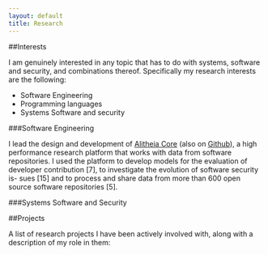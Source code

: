 ```yaml
---
layout: default
title: Research 
---
```


##Interests

I am genuinely interested in any topic that has to do with systems, software and security, and combinations thereof. Specifically my research interests are
the following:

* Software Engineering
* Programming languages
* Systems Software and security

###Software Engineering

I lead the design and development of [Alitheia Core](http://www.sqo-oss.org)
(also on [Github](https://github.com/istlab/Alitheia-Core)),
a high performance research platform that works with data from software repositories. I used the platform to develop models for the evaluation of developer contribution [7], to investigate the evolution of software security is- sues [15] and to process and share data from more than 600 open source software repositories [5].



###Systems Software and Security

##Projects

A list of research projects I have been actively involved with, along with a description of my role in them:


